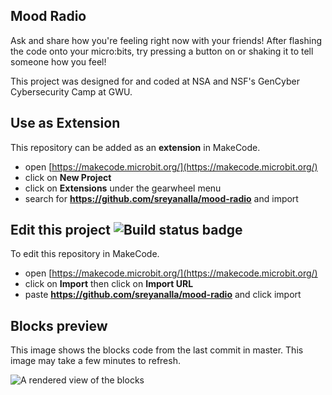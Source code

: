 ## Mood Radio

Ask and share how you're feeling right now with your friends! After flashing the code onto your micro:bits, try pressing a button on or shaking it to tell someone how you feel!


This project was designed for and coded at NSA and NSF's GenCyber Cybersecurity Camp at GWU.


## Use as Extension

This repository can be added as an **extension** in MakeCode.

* open [https://makecode.microbit.org/](https://makecode.microbit.org/)
* click on **New Project**
* click on **Extensions** under the gearwheel menu
* search for **https://github.com/sreyanalla/mood-radio** and import

## Edit this project ![Build status badge](https://github.com/sreyanalla/mood-radio/workflows/MakeCode/badge.svg)

To edit this repository in MakeCode.

* open [https://makecode.microbit.org/](https://makecode.microbit.org/)
* click on **Import** then click on **Import URL**
* paste **https://github.com/sreyanalla/mood-radio** and click import

## Blocks preview

This image shows the blocks code from the last commit in master.
This image may take a few minutes to refresh.

![A rendered view of the blocks](https://github.com/sreyanalla/mood-radio/raw/master/.github/makecode/blocks.png)

